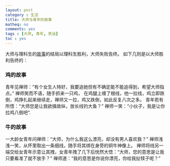 ```yaml
---
layout: post 
category : 生活
title: 大师与青年的故事
matheq: no
comments: yes
tags : [大师, 青年, 笑话]
toc : yes
---
```


大师与理科生的[故事](http://www.guokr.com/post/263428/)的结局以理科生胜利，大师失败告终。
如下几则是以大师胜利告终的：


### 鸡的故事

青年见禅师：“有个女生人特好，我要追她但有不确定能不能追得到，希望大师指点。”
禅师笑而不语，随手抓来一只鸡， 在鸡腿上缠了根线，他一拉线，鸡立即跌倒，鸡挣扎起来继续走，禅师又一拉，鸡又跌倒，如此反复八次之多。
青年若有所悟：“大师您是让我欲擒故纵，放长线钓大鱼？”
禅师一笑：“小伙子，我是让你拉鸡八倒吧”.

### 牛的故事

一大龄女青年问禅师：“大师，为什么我这么漂亮，却没有男人喜欢我？”
禅师浅浅一笑，从怀里取出一条细线，随手将其绑在身旁的铜牛神像上。
禅师将线另一端交给女青年示意让其拽，女青年拽了几下后恍然大悟：“大师，您的意思是让我只要看准了就不放手？”
禅师道：“我的意思是你说你漂亮，你给我扯犊子呢？”

